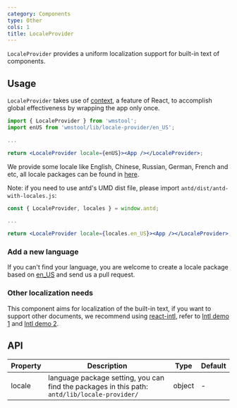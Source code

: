 ```yaml
---
category: Components
type: Other
cols: 1
title: LocaleProvider
---
```


`LocaleProvider` provides a uniform localization support for built-in text of components.

## Usage

`LocaleProvider` takes use of [context](https://facebook.github.io/react/docs/context.html), a feature of React, to accomplish global effectiveness by wrapping the app only once.

```jsx
import { LocaleProvider } from 'wmstool';
import enUS from 'wmstool/lib/locale-provider/en_US';

...

return <LocaleProvider locale={enUS}><App /></LocaleProvider>;
```

We provide some locale like English, Chinese, Russian, German, French and etc, all locale packages can be found in [here](https://github.com/wmstool-design/wmstool-design/blob/master/components/locale-provider/).

Note: if you need to use antd's UMD dist file, please import `antd/dist/antd-with-locales.js`:

```jsx
const { LocaleProvider, locales } = window.antd;

...

return <LocaleProvider locale={locales.en_US}><App /></LocaleProvider>;
```

### Add a new language

If you can't find your language, you are welcome to create a locale package based on [en_US](https://github.com/wmstool-design/wmstool-design/blob/master/components/locale-provider/en_US.tsx) and send us a pull request.

### Other localization needs

This component aims for localization of the built-in text, if you want to support other documents, we recommend using [react-intl](https://github.com/yahoo/react-intl), refer to [Intl demo 1](http://github.com/wmstool-design/intl-example) and [Intl demo 2](http://yiminghe.me/learning-react/examples/react-intl.html?locale=en-US).

## API

| Property | Description | Type | Default |
| -------- | ----------- | ---- | ------- |
| locale | language package setting, you can find the packages in this path: `antd/lib/locale-provider/` | object | - |
